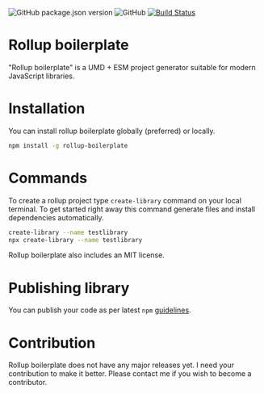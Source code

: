 ![GitHub package.json version](https://img.shields.io/github/package-json/v/scssyworks/rollup-boilerplate) ![GitHub](https://img.shields.io/github/license/scssyworks/rollup-boilerplate) [![Build Status](https://travis-ci.org/scssyworks/rollup-boilerplate.svg?branch=master)](https://travis-ci.org/scssyworks/rollup-boilerplate)

# Rollup boilerplate
"Rollup boilerplate" is a UMD + ESM project generator suitable for modern JavaScript libraries.

# Installation

You can install rollup boilerplate globally (preferred) or locally.

```sh
npm install -g rollup-boilerplate
```

# Commands
To create a rollup project type ``create-library`` command on your local terminal. To get started right away this command generate files and install dependencies automatically. 

```sh
create-library --name testlibrary
npx create-library --name testlibrary
```

Rollup boilerplate also includes an MIT license.<br>

# Publishing library

You can publish your code as per latest ``npm`` <a href="https://docs.npmjs.com/cli/publish">guidelines</a>.

# Contribution

Rollup boilerplate does not have any major releases yet. I need your contribution to make it better. Please contact me if you wish to become a contributor.